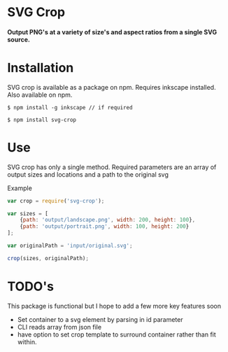 SVG Crop
========

#### Output PNG's at a variety of size's and aspect ratios from a single SVG source.

Installation
============

SVG crop is available as a package on npm.
Requires inkscape installed. Also available on npm.

```
$ npm install -g inkscape // if required

$ npm install svg-crop
```

Use
===

SVG crop has only a single method. Required parameters are an array of output sizes and locations and a path to the original svg

Example
```js
var crop = require('svg-crop');

var sizes = [
    {path: 'output/landscape.png', width: 200, height: 100},
    {path: 'output/portrait.png', width: 100, height: 200}
];

var originalPath = 'input/original.svg';

crop(sizes, originalPath);
```

TODO's
======

This package is functional but I hope to add a few more key features soon

- Set container to a svg element by parsing in id parameter
- CLI reads array from json file
- have option to set crop template to surround container rather than fit within.